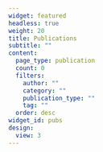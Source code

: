 ```yaml
---
widget: featured
headless: true
weight: 20
title: Publications
subtitle: ""
content:
  page_type: publication
  count: 0
  filters:
    author: ""
    category: ""
    publication_type: ""
    tag: ""
  order: desc
widget_id: pubs
design:
  view: 3
---
```

